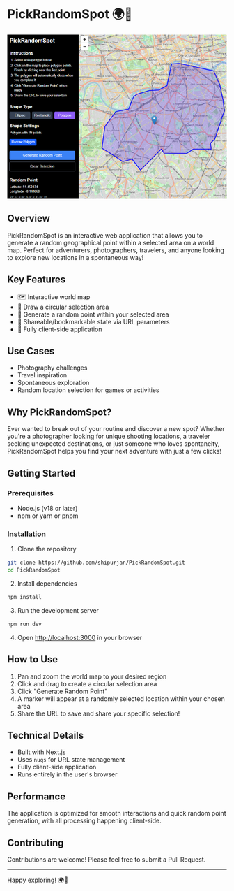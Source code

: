 # PickRandomSpot 🌍🎲

![An example screenshot](docs/showcase.png?raw=true "An example screenshot")

## Overview

PickRandomSpot is an interactive web application that allows you to generate a random geographical point within a selected area on a world map. Perfect for adventurers, photographers, travelers, and anyone looking to explore new locations in a spontaneous way!

## Key Features

- 🗺️ Interactive world map
- 🎯 Draw a circular selection area
- 🎲 Generate a random point within your selected area
- 🔗 Shareable/bookmarkable state via URL parameters
- 📱 Fully client-side application

## Use Cases

- Photography challenges
- Travel inspiration
- Spontaneous exploration
- Random location selection for games or activities

## Why PickRandomSpot?

Ever wanted to break out of your routine and discover a new spot? Whether you're a photographer looking for unique shooting locations, a traveler seeking unexpected destinations, or just someone who loves spontaneity, PickRandomSpot helps you find your next adventure with just a few clicks!

## Getting Started

### Prerequisites

- Node.js (v18 or later)
- npm or yarn or pnpm

### Installation

1. Clone the repository

```bash
git clone https://github.com/shipurjan/PickRandomSpot.git
cd PickRandomSpot
```

2. Install dependencies

```bash
npm install
```

3. Run the development server

```bash
npm run dev
```

4. Open [http://localhost:3000](http://localhost:3000) in your browser

## How to Use

1. Pan and zoom the world map to your desired region
2. Click and drag to create a circular selection area
3. Click "Generate Random Point"
4. A marker will appear at a randomly selected location within your chosen area
5. Share the URL to save and share your specific selection!

## Technical Details

- Built with Next.js
- Uses `nuqs` for URL state management
- Fully client-side application
- Runs entirely in the user's browser

## Performance

The application is optimized for smooth interactions and quick random point generation, with all processing happening client-side.

## Contributing

Contributions are welcome! Please feel free to submit a Pull Request.

---

Happy exploring! 🌍🚀
